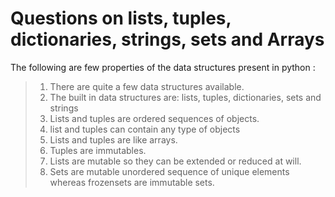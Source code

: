# Questions on lists, tuples, dictionaries, strings, sets and Arrays

The following are few properties of the data structures present in python : 

> 1. There are quite a few data structures available. 
> 2. The built in data structures are: lists, tuples, dictionaries, sets and strings
> 3. Lists and tuples are ordered sequences of objects.
> 4. list and tuples can contain any type of objects
> 5. Lists and tuples are like arrays. 
> 6. Tuples are immutables.
> 7. Lists are mutable so they can be extended or reduced at will.
> 8. Sets are mutable unordered sequence of unique elements whereas frozensets are immutable sets.